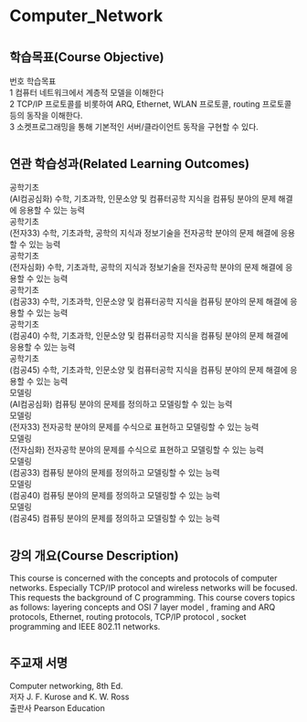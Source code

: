 # Computer_Network

# <h2> 학습목표(Course Objective) </h2>   
번호	학습목표   
1	컴퓨터 네트워크에서 계층적 모델을 이해한다   
2	TCP/IP 프로토콜를 비롯하여 ARQ, Ethernet, WLAN 프로토콜, routing 프로토콜 등의 동작을 이해한다.   
3	소켓프로그래밍을 통해 기본적인 서버/클라이언트 동작을 구현할 수 있다.      

# <h2>  연관 학습성과(Related Learning Outcomes)   </h2>  
공학기초	  
(AI컴공심화) 수학, 기초과학, 인문소양 및 컴퓨터공학 지식을 컴퓨팅 분야의 문제 해결에 응용할 수 있는 능력   
공학기초	   
(전자33) 수학, 기초과학, 공학의 지식과 정보기술을 전자공학 분야의 문제 해결에 응용할 수 있는 능력   
공학기초	   
(전자심화) 수학, 기초과학, 공학의 지식과 정보기술을 전자공학 분야의 문제 해결에 응용할 수 있는 능력   
공학기초	   
(컴공33) 수학, 기초과학, 인문소양 및 컴퓨터공학 지식을 컴퓨팅 분야의 문제 해결에 응용할 수 있는 능력   
공학기초	
(컴공40) 수학, 기초과학, 인문소양 및 컴퓨터공학 지식을 컴퓨팅 분야의 문제 해결에 응용할 수 있는 능력   
공학기초	  
(컴공45) 수학, 기초과학, 인문소양 및 컴퓨터공학 지식을 컴퓨팅 분야의 문제 해결에 응용할 수 있는 능력   
모델링	   
(AI컴공심화) 컴퓨팅 분야의 문제를 정의하고 모델링할 수 있는 능력   
모델링	   
(전자33) 전자공학 분야의 문제를 수식으로 표현하고 모델링할 수 있는 능력   
모델링	   
(전자심화) 전자공학 분야의 문제를 수식으로 표현하고 모델링할 수 있는 능력   
모델링	  
(컴공33) 컴퓨팅 분야의 문제를 정의하고 모델링할 수 있는 능력   
모델링	   
(컴공40) 컴퓨팅 분야의 문제를 정의하고 모델링할 수 있는 능력   
모델링	   
(컴공45) 컴퓨팅 분야의 문제를 정의하고 모델링할 수 있는 능력   


# <h2> 강의 개요(Course Description)	   </h2>  
This course is concerned with the concepts and protocols of computer networks. Especially TCP/IP protocol and wireless networks will be focused. This requests the background of C programming. This course covers topics as follows: layering concepts and OSI 7 layer model , framing and ARQ protocols, Ethernet, routing protocols, TCP/IP protocol , socket programming and IEEE 802.11 networks.    


# <h2> 주교재	서명	   </h2>
Computer networking, 8th Ed.	  
저자	J. F. Kurose and K. W. Ross   
출판사	Pearson Education   